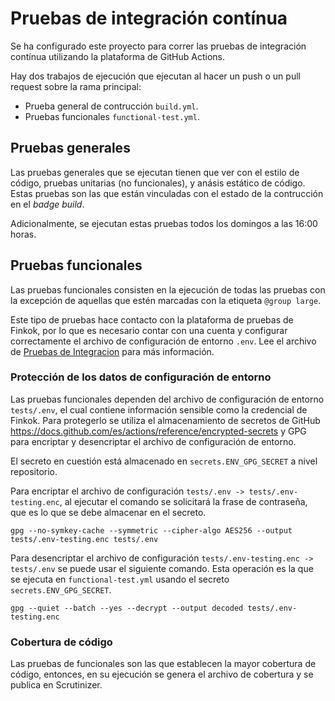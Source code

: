 # Pruebas de integración contínua

Se ha configurado este proyecto para correr las pruebas de integración contínua utilizando la plataforma
de GitHub Actions.

Hay dos trabajos de ejecución que ejecutan al hacer un push o un pull request sobre la rama principal:

- Prueba general de contrucción `build.yml`.
- Pruebas funcionales `functional-test.yml`.

## Pruebas generales

Las pruebas generales que se ejecutan tienen que ver con el estilo de código, pruebas unitarias (no funcionales),
y anásis estático de código. Estas pruebas son las que están vinculadas con el estado de la contrucción
en el *badge* *build*.

Adicionalmente, se ejecutan estas pruebas todos los domingos a las 16:00 horas.

## Pruebas funcionales

Las pruebas funcionales consisten en la ejecución de todas las pruebas con la excepción de aquellas que estén
marcadas con la etiqueta `@group large`.

Este tipo de pruebas hace contacto con la plataforma de pruebas de Finkok, por lo que es necesario contar
con una cuenta y configurar correctamente el archivo de configuración de entorno `.env`.
Lee el archivo de [Pruebas de Integracion](PruebasDeIntegracion.md) para más información.

### Protección de los datos de configuración de entorno

Las pruebas funcionales dependen del archivo de configuración de entorno `tests/.env`, el cual contiene
información sensible como la credencial de Finkok. Para protegerlo se utiliza el almacenamiento de secretos
de GitHub <https://docs.github.com/es/actions/reference/encrypted-secrets> y GPG para encriptar y desencriptar
el archivo de configuración de entorno.

El secreto en cuestión está almacenado en `secrets.ENV_GPG_SECRET` a nivel repositorio.

Para encriptar el archivo de configuración `tests/.env -> tests/.env-testing.enc`, al ejecutar el comando
se solicitará la frase de contraseña, que es lo que se debe almacenar en el secreto.

```shell
gpg --no-symkey-cache --symmetric --cipher-algo AES256 --output tests/.env-testing.enc tests/.env
```

Para desencriptar el archivo de configuración `tests/.env-testing.enc -> tests/.env` se puede usar el siguiente
comando. Esta operación es la que se ejecuta en `functional-test.yml` usando el secreto `secrets.ENV_GPG_SECRET`.

```shell
gpg --quiet --batch --yes --decrypt --output decoded tests/.env-testing.enc
```

### Cobertura de código

Las pruebas de funcionales son las que establecen la mayor cobertura de código, entonces, en su ejecución
se genera el archivo de cobertura y se publica en Scrutinizer.
